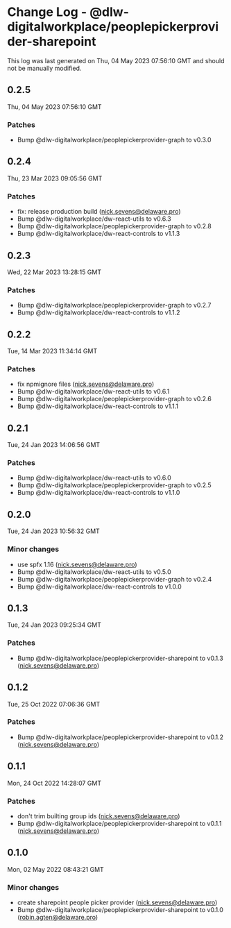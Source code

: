 # Change Log - @dlw-digitalworkplace/peoplepickerprovider-sharepoint

This log was last generated on Thu, 04 May 2023 07:56:10 GMT and should not be manually modified.

<!-- Start content -->

## 0.2.5

Thu, 04 May 2023 07:56:10 GMT

### Patches

- Bump @dlw-digitalworkplace/peoplepickerprovider-graph to v0.3.0

## 0.2.4

Thu, 23 Mar 2023 09:05:56 GMT

### Patches

- fix: release production build (nick.sevens@delaware.pro)
- Bump @dlw-digitalworkplace/dw-react-utils to v0.6.3
- Bump @dlw-digitalworkplace/peoplepickerprovider-graph to v0.2.8
- Bump @dlw-digitalworkplace/dw-react-controls to v1.1.3

## 0.2.3

Wed, 22 Mar 2023 13:28:15 GMT

### Patches

- Bump @dlw-digitalworkplace/peoplepickerprovider-graph to v0.2.7
- Bump @dlw-digitalworkplace/dw-react-controls to v1.1.2

## 0.2.2

Tue, 14 Mar 2023 11:34:14 GMT

### Patches

- fix npmignore files (nick.sevens@delaware.pro)
- Bump @dlw-digitalworkplace/dw-react-utils to v0.6.1
- Bump @dlw-digitalworkplace/peoplepickerprovider-graph to v0.2.6
- Bump @dlw-digitalworkplace/dw-react-controls to v1.1.1

## 0.2.1

Tue, 24 Jan 2023 14:06:56 GMT

### Patches

- Bump @dlw-digitalworkplace/dw-react-utils to v0.6.0
- Bump @dlw-digitalworkplace/peoplepickerprovider-graph to v0.2.5
- Bump @dlw-digitalworkplace/dw-react-controls to v1.1.0

## 0.2.0

Tue, 24 Jan 2023 10:56:32 GMT

### Minor changes

- use spfx 1.16 (nick.sevens@delaware.pro)
- Bump @dlw-digitalworkplace/dw-react-utils to v0.5.0
- Bump @dlw-digitalworkplace/peoplepickerprovider-graph to v0.2.4
- Bump @dlw-digitalworkplace/dw-react-controls to v1.0.0

## 0.1.3

Tue, 24 Jan 2023 09:25:34 GMT

### Patches

- Bump @dlw-digitalworkplace/peoplepickerprovider-sharepoint to v0.1.3 (nick.sevens@delaware.pro)

## 0.1.2

Tue, 25 Oct 2022 07:06:36 GMT

### Patches

- Bump @dlw-digitalworkplace/peoplepickerprovider-sharepoint to v0.1.2 (nick.sevens@delaware.pro)

## 0.1.1

Mon, 24 Oct 2022 14:28:07 GMT

### Patches

- don't trim builting group ids (nick.sevens@delaware.pro)
- Bump @dlw-digitalworkplace/peoplepickerprovider-sharepoint to v0.1.1 (nick.sevens@delaware.pro)

## 0.1.0

Mon, 02 May 2022 08:43:21 GMT

### Minor changes

- create sharepoint people picker provider (nick.sevens@delaware.pro)
- Bump @dlw-digitalworkplace/peoplepickerprovider-sharepoint to v0.1.0 (robin.agten@delaware.pro)
